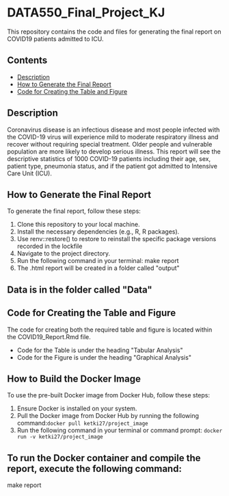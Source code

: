 # DATA550_Final_Project_KJ

This repository contains the code and files for generating the final report on COVID19 patients admitted to ICU.

## Contents

- [Description](#description)
- [How to Generate the Final Report](#how-to-generate-the-final-report)
- [Code for Creating the Table and Figure](#code-for-creating-the-table-and-figure)

## Description

Coronavirus disease is an infectious disease and most people infected with the COVID-19 virus will experience mild to moderate respiratory illness and recover without requiring special treatment. Older people and vulnerable population are more likely to develop serious illness. This report will see the descriptive statistics of 1000 COVID-19 patients including their age, sex, patient type, pneumonia status, and if the patient got admitted to Intensive Care Unit (ICU). 

## How to Generate the Final Report

To generate the final report, follow these steps:

1. Clone this repository to your local machine.
2. Install the necessary dependencies (e.g., R, R packages).
3. Use renv::restore() to restore to reinstall the specific package versions recorded in the lockfile
3. Navigate to the project directory.
4. Run the following command in your terminal:   make report
5. The .html report will be created in a folder called "output"

## Data is in the folder called "Data"


## Code for Creating the Table and Figure

The code for creating both the required table and figure is located within the COVID19_Report.Rmd file.

- Code for the Table is under the heading "Tabular Analysis"
- Code for the Figure is under the heading "Graphical Analysis"

## How to Build the Docker Image

To use the pre-built Docker image from Docker Hub, follow these steps:

1. Ensure Docker is installed on your system.
2. Pull the Docker image from Docker Hub by running the following command:`docker pull ketki27/project_image`
3. Run the following command in your terminal or command prompt: `docker run -v ketki27/project_image`

## To run the Docker container and compile the report, execute the following command:
make report
